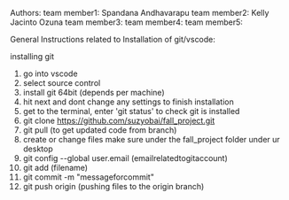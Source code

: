 Authors:
team member1: Spandana Andhavarapu
team member2: Kelly Jacinto Ozuna
team member3: 
team member4:
team member5: 

General Instructions related to Installation of git/vscode:

installing git
1. go into vscode
2. select source control 
3. install git 64bit (depends per machine)
4. hit next and dont change any settings to finish installation
5. get to the terminal, enter 'git status' to check git is installed
6. git clone https://github.com/suzyobai/fall_project.git
7. git pull (to get updated code from branch)
8. create or change files make sure under the fall_project folder under ur desktop
9. git config --global user.email (emailrelatedtogitaccount)
10. git add (filename)
11. git commit -m "messageforcommit"
12. git push origin (pushing files to the origin branch)
